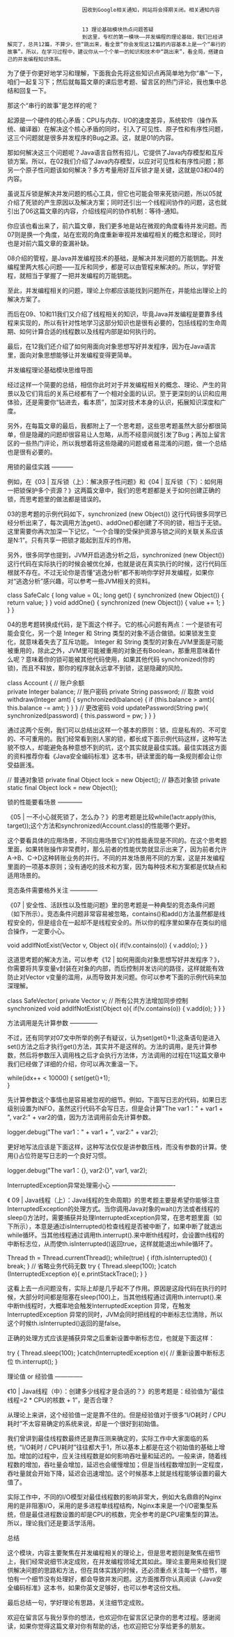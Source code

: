 
                            
                            因收到Google相关通知，网站将会择期关闭。相关通知内容
                            
                            
                            13 理论基础模块热点问题答疑
                            到这里，专栏的第一模块——并发编程的理论基础，我们已经讲解完了，总共12篇，不算少，但“跳出来，看全景”你会发现这12篇的内容基本上是一个“串行的故事”。所以，在学习过程中，建议你从一个个单一的知识和技术中“跳出来”，看全局，搭建自己的并发编程知识体系。

为了便于你更好地学习和理解，下面我会先将这些知识点再简单地为你“串”一下，咱们一起复习下；然后就每篇文章的课后思考题、留言区的热门评论，我也集中总结和回复一下。

那这个“串行的故事”是怎样的呢？

起源是一个硬件的核心矛盾：CPU与内存、I/O的速度差异，系统软件（操作系统、编译器）在解决这个核心矛盾的同时，引入了可见性、原子性和有序性问题，这三个问题就是很多并发程序的Bug之源。这，就是01的内容。

那如何解决这三个问题呢？Java语言自然有招儿，它提供了Java内存模型和互斥锁方案。所以，在02我们介绍了Java内存模型，以应对可见性和有序性问题；那另一个原子性问题该如何解决？多方考量用好互斥锁才是关键，这就是03和04的内容。

虽说互斥锁是解决并发问题的核心工具，但它也可能会带来死锁问题，所以05就介绍了死锁的产生原因以及解决方案；同时还引出一个线程间协作的问题，这也就引出了06这篇文章的内容，介绍线程间的协作机制：等待-通知。

你应该也看出来了，前六篇文章，我们更多地是站在微观的角度看待并发问题。而07则是换一个角度，站在宏观的角度重新审视并发编程相关的概念和理论，同时也是对前六篇文章的查漏补缺。

08介绍的管程，是Java并发编程技术的基础，是解决并发问题的万能钥匙。并发编程里两大核心问题——互斥和同步，都是可以由管程来解决的。所以，学好管程，就相当于掌握了一把并发编程的万能钥匙。

至此，并发编程相关的问题，理论上你都应该能找到问题所在，并能给出理论上的解决方案了。

而后在09、10和11我们又介绍了线程相关的知识，毕竟Java并发编程是要靠多线程来实现的，所以有针对性地学习这部分知识也是很有必要的，包括线程的生命周期、如何计算合适的线程数以及线程内部是如何执行的。

最后，在12我们还介绍了如何用面向对象思想写好并发程序，因为在Java语言里，面向对象思想能够让并发编程变得更简单。



并发编程理论基础模块思维导图

经过这样一个简要的总结，相信你此时对于并发编程相关的概念、理论、产生的背景以及它们背后的关系已经都有了一个相对全面的认识。至于更深刻的认识和应用体验，还是需要你“钻进去，看本质”，加深对技术本身的认识，拓展知识深度和广度。

另外，在每篇文章的最后，我都附上了一个思考题，这些思考题虽然大部分都很简单，但是隐藏的问题却很容易让人忽略，从而不经意间就引发了Bug；再加上留言区的一些热门评论，所以我想着将这些隐藏的问题或者易混淆的问题，做一个总结也是很有必要的。


用锁的最佳实践
———–


例如，在《03 | 互斥锁（上）：解决原子性问题》和《04 | 互斥锁（下）：如何用一把锁保护多个资源？》这两篇文章中，我们的思考题都是关于如何创建正确的锁，而思考题里的做法都是错误的。

03的思考题的示例代码如下，synchronized (new Object()) 这行代码很多同学已经分析出来了，每次调用方法get()、addOne()都创建了不同的锁，相当于无锁。这里需要你再次加深一下记忆，“一个合理的受保护资源与锁之间的关联关系应该是N:1”。只有共享一把锁才能起到互斥的作用。

另外，很多同学也提到，JVM开启逃逸分析之后，synchronized (new Object()) 这行代码在实际执行的时候会被优化掉，也就是说在真实执行的时候，这行代码压根就不存在。不过无论你是否懂“逃逸分析”都不影响你学好并发编程，如果你对“逃逸分析”感兴趣，可以参考一些JVM相关的资料。

class SafeCalc {
  long value = 0L;
  long get() {
    synchronized (new Object()) {
      return value;
    }
  }
  void addOne() {
    synchronized (new Object()) {
      value += 1;
    }
  }
}


04的思考题转换成代码，是下面这个样子。它的核心问题有两点：一个是锁有可能会变化，另一个是 Integer 和 String 类型的对象不适合做锁。如果锁发生变化，就意味着失去了互斥功能。 Integer 和 String 类型的对象在JVM里面是可能被重用的，除此之外，JVM里可能被重用的对象还有Boolean，那重用意味着什么呢？意味着你的锁可能被其他代码使用，如果其他代码 synchronized(你的锁)，而且不释放，那你的程序就永远拿不到锁，这是隐藏的风险。

class Account {
  // 账户余额  
  private Integer balance;
  // 账户密码
  private String password;
  // 取款
  void withdraw(Integer amt) {
    synchronized(balance) {
      if (this.balance > amt){
        this.balance -= amt;
      }
    }
  } 
  // 更改密码
  void updatePassword(String pw){
    synchronized(password) {
      this.password = pw;
    }
  } 
}


通过这两个反例，我们可以总结出这样一个基本的原则：锁，应是私有的、不可变的、不可重用的。我们经常看到别人家的锁，都长成下面示例代码这样，这种写法貌不惊人，却能避免各种意想不到的坑，这个其实就是最佳实践。最佳实践这方面的资料推荐你看《Java安全编码标准》这本书，研读里面的每一条规则都会让你受益匪浅。

// 普通对象锁
private final Object 
  lock = new Object();
// 静态对象锁
private static final Object
  lock = new Object(); 



锁的性能要看场景
————


《05 | 一不小心就死锁了，怎么办？》的思考题是比较while(!actr.apply(this, target));这个方法和synchronized(Account.class)的性能哪个更好。

这个要看具体的应用场景，不同应用场景它们的性能表现是不同的。在这个思考题里面，如果转账操作非常费时，那么前者的性能优势就显示出来了，因为前者允许A->B、C->D这种转账业务的并行。不同的并发场景用不同的方案，这是并发编程里面的一项基本原则；没有通吃的技术和方案，因为每种技术和方案都是优缺点和适用场景的。


竞态条件需要格外关注
————–


《07 | 安全性、活跃性以及性能问题》里的思考题是一种典型的竞态条件问题（如下所示）。竞态条件问题非常容易被忽略，contains()和add()方法虽然都是线程安全的，但是组合在一起却不是线程安全的。所以你的程序里如果存在类似的组合操作，一定要小心。

void addIfNotExist(Vector v, 
    Object o){
  if(!v.contains(o)) {
    v.add(o);
  }
}


这道思考题的解决方法，可以参考《12 | 如何用面向对象思想写好并发程序？》，你需要将共享变量v封装在对象的内部，而后控制并发访问的路径，这样就能有效防止对Vector v变量的滥用，从而导致并发问题。你可以参考下面的示例代码来加深理解。

class SafeVector{
  private Vector v; 
  // 所有公共方法增加同步控制
  synchronized 
  void addIfNotExist(Object o){
    if(!v.contains(o)) {
      v.add(o);
    }
  }
}



方法调用是先计算参数
————–


不过，还有同学对07文中所举的例子有疑议，认为set(get()+1);这条语句是进入set()方法之后才执行get()方法，其实并不是这样的。方法的调用，是先计算参数，然后将参数压入调用栈之后才会执行方法体，方法调用的过程在11这篇文章中我们已经做了详细的介绍，你可以再次重温一下。

while(idx++ < 10000) {
  set(get()+1);   
}


先计算参数这个事情也是容易被忽视的细节。例如，下面写日志的代码，如果日志级别设置为INFO，虽然这行代码不会写日志，但是会计算"The var1：" + var1 + ", var2:" + var2的值，因为方法调用前会先计算参数。

logger.debug("The var1：" + 
  var1 + ", var2:" + var2);


更好地写法应该是下面这样，这种写法仅仅是讲参数压栈，而没有参数的计算。使用{}占位符是写日志的一个良好习惯。

logger.debug("The var1：{}, var2:{}", 
  var1, var2);



InterruptedException异常处理需小心
——————————-


《 09 | Java线程（上）：Java线程的生命周期》的思考题主要是希望你能够注意InterruptedException的处理方式。当你调用Java对象的wait()方法或者线程的sleep()方法时，需要捕获并处理InterruptedException异常，在思考题里面（如下所示），本意是通过isInterrupted()检查线程是否被中断了，如果中断了就退出while循环。当其他线程通过调用th.interrupt().来中断th线程时，会设置th线程的中断标志位，从而使th.isInterrupted()返回true，这样就能退出while循环了。

Thread th = Thread.currentThread();
while(true) {
  if(th.isInterrupted()) {
    break;
  }
  // 省略业务代码无数
  try {
    Thread.sleep(100);
  }catch (InterruptedException e){
    e.printStackTrace();
  }
}


这看上去一点问题没有，实际上却是几乎起不了作用。原因是这段代码在执行的时候，大部分时间都是阻塞在sleep(100)上，当其他线程通过调用th.interrupt().来中断th线程时，大概率地会触发InterruptedException 异常，在触发InterruptedException 异常的同时，JVM会同时把线程的中断标志位清除，所以这个时候th.isInterrupted()返回的是false。

正确的处理方式应该是捕获异常之后重新设置中断标志位，也就是下面这样：

try {
  Thread.sleep(100);
}catch(InterruptedException e){
  // 重新设置中断标志位
  th.interrupt();
}



理论值 or 经验值
————–


《10 | Java线程（中）：创建多少线程才是合适的？》的思考题是：经验值为“最佳线程=2 * CPU的核数 + 1”，是否合理？

从理论上来讲，这个经验值一定是靠不住的。但是经验值对于很多“I/O耗时 / CPU耗时”不太容易确定的系统来说，却是一个很好到初始值。

我们曾讲到最佳线程数最终还是靠压测来确定的，实际工作中大家面临的系统，“I/O耗时 / CPU耗时”往往都大于1，所以基本上都是在这个初始值的基础上增加。增加的过程中，应关注线程数是如何影响吞吐量和延迟的。一般来讲，随着线程数的增加，吞吐量会增加，延迟也会缓慢增加；但是当线程数增加到一定程度，吞吐量就会开始下降，延迟会迅速增加。这个时候基本上就是线程能够设置的最大值了。

实际工作中，不同的I/O模型对最佳线程数的影响非常大，例如大名鼎鼎的Nginx用的是非阻塞I/O，采用的是多进程单线程结构，Nginx本来是一个I/O密集型系统，但是最佳进程数设置的却是CPU的核数，完全参考的是CPU密集型的算法。所以，理论我们还是要活学活用。

总结

这个模块，内容主要聚焦在并发编程相关的理论上，但是思考题则是聚焦在细节上，我们经常说细节决定成败，在并发编程领域尤其如此。理论主要用来给我们提供解决问题的思路和方法，但在具体实践的时候，还必须重点关注每一个细节，哪怕有一个细节没有处理好，都会导致并发问题。这方面推荐你认真阅读《Java安全编码标准》这本书，如果你英文足够好，也可以参考这份文档。

最后总结一句，学好理论有思路，关注细节定成败。

欢迎在留言区与我分享你的想法，也欢迎你在留言区记录你的思考过程。感谢阅读，如果你觉得这篇文章对你有帮助的话，也欢迎把它分享给更多的朋友。

                        
                        
                            